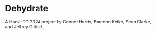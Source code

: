 # Dehydrate

A HackUTD 2024 project by Connor Harris, Braedon Kotko, Sean Clarke, and Jeffrey Gilbert.
